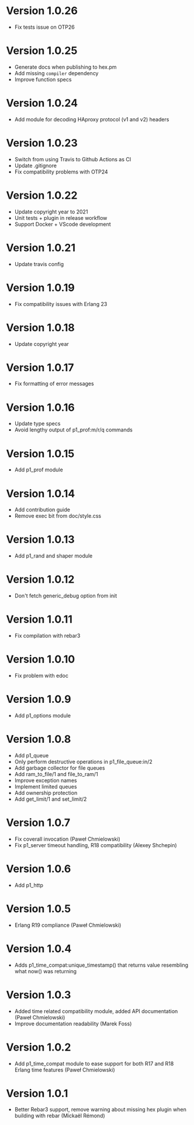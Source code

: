 # Version 1.0.26

* Fix tests issue on OTP26

# Version 1.0.25

* Generate docs when publishing to hex.pm
* Add missing `compiler` dependency
* Improve function specs

# Version 1.0.24

* Add module for decoding HAproxy protocol (v1 and v2) headers

# Version 1.0.23

* Switch from using Travis to Github Actions as CI
* Update .gitignore
* Fix compatibility problems with OTP24

# Version 1.0.22

* Update copyright year to 2021
* Unit tests + plugin in release workflow
* Support Docker + VScode development

# Version 1.0.21

* Update travis config

# Version 1.0.19

* Fix compatibility issues with Erlang 23

# Version 1.0.18

* Update copyright year

# Version 1.0.17

* Fix formatting of error messages

# Version 1.0.16

* Update type specs
* Avoid lengthy output of p1\_prof:m/r/q commands

# Version 1.0.15

* Add p1\_prof module

# Version 1.0.14

* Add contribution guide
* Remove exec bit from doc/style.css

# Version 1.0.13

* Add p1\_rand and shaper module

# Version 1.0.12

* Don't fetch generic\_debug option from init

# Version 1.0.11

* Fix compilation with rebar3

# Version 1.0.10

* Fix problem with edoc

# Version 1.0.9

* Add p1_options module

# Version 1.0.8

* Add p1_queue
* Only perform destructive operations in p1_file_queue:in/2
* Add garbage collector for file queues
* Add ram_to_file/1 and file_to_ram/1
* Improve exception names
* Implement limited queues
* Add ownership protection
* Add get_limit/1 and set_limit/2

# Version 1.0.7

* Fix coverall invocation (Paweł Chmielowski)
* Fix p1_server timeout handling, R18 compatibility (Alexey Shchepin)

# Version 1.0.6

* Add p1_http

# Version 1.0.5

* Erlang R19 compliance (Paweł Chmielowski)

# Version 1.0.4

* Adds p1_time_compat:unique_timestamp() that returns value resembling what now() was returning

# Version 1.0.3

* Added time related compatibility module, added API documentation (Paweł Chmielowski)
* Improve documentation readability (Marek Foss)

# Version 1.0.2

* Add p1_time_compat module to ease support for both R17 and R18
  Erlang time features (Paweł Chmielowski)

# Version 1.0.1

* Better Rebar3 support, remove warning about missing hex plugin when
  building with rebar (Mickaël Rémond)
